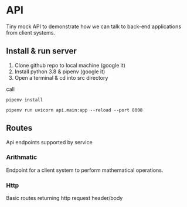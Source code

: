 # API
Tiny mock API to demonstrate how we can talk to back-end
applications from client systems.

## Install & run server
1. Clone github repo to local machine (google it)
2. Install python 3.8 & pipenv (google it)
3. Open a terminal & cd into src directory

call 
````commandline
pipenv install

pipenv run uvicorn api.main:app --reload --port 8008
````

## Routes
Api endpoints supported by service

### Arithmatic
Endpoint for a client system to perform mathematical operations.

### Http
Basic routes returning http request header/body
